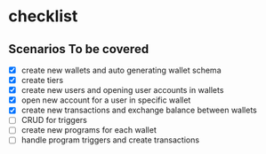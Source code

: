 # checklist

## Scenarios To be covered
- [x] create new wallets and auto generating wallet schema
- [x] create tiers
- [x] create new users and opening user accounts in wallets
- [x] open new account for a user in specific wallet
- [x] create new transactions and exchange balance between wallets
- [ ] CRUD for triggers
- [ ] create new programs for each wallet
- [ ] handle program triggers and create transactions